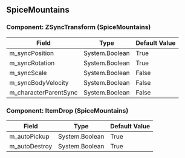 ## SpiceMountains

### Component: ZSyncTransform (SpiceMountains)

|Field|Type|Default Value|
|-----|----|-------------|
|m_syncPosition|System.Boolean|True|
|m_syncRotation|System.Boolean|True|
|m_syncScale|System.Boolean|False|
|m_syncBodyVelocity|System.Boolean|False|
|m_characterParentSync|System.Boolean|False|

### Component: ItemDrop (SpiceMountains)

|Field|Type|Default Value|
|-----|----|-------------|
|m_autoPickup|System.Boolean|True|
|m_autoDestroy|System.Boolean|True|

